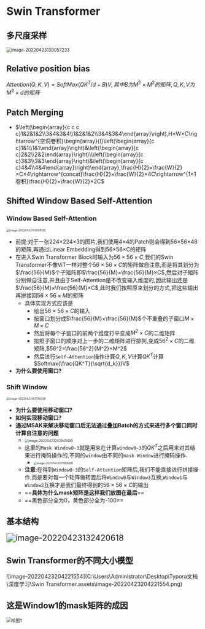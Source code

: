 # Swin Transformer

## 多尺度采样

<img src="C:\Users\Administrator\Desktop\Typora文档\深度学习\Swin Transformer.assets\image-20220423130057233.png" alt="image-20220423130057233" style="zoom:80%;" />

## Relative position bias

$Attention(Q,K,V)=SoftMax(QK^T/d+B)V,其中B为M^2×M^2的矩阵,Q,K,V为M^2×d的矩阵$

## Patch Merging

- $\left(\begin{array}{c c c c}1&2&1&2\\3&4&3&4\\1&2&1&2\\3&4&3&4\end{array}\right),H×W×C\rightarrow^{空洞卷积}\begin{array}{l}\left(\begin{array}{c c}1&1\\1&1\end{array}\right)&\left(\begin{array}{c c}2&2\\2&2\end{array}\right)\\\left(\begin{array}{c c}3&3\\3&3\end{array}\right)&\left(\begin{array}{c c}4&4\\4&4\end{array}\right)\end{array},\frac{H}{2}×\frac{W}{2}×C×4\rightarrow^{concat}\frac{H}{2}×\frac{W}{2}×4C\rightarrow^{1×1卷积}\frac{H}{2}×\frac{W}{2}×2C$

## Shifted Window Based Self-Attention

### Window Based Self-Attention

<img src="C:\Users\Administrator\Desktop\Typora文档\深度学习\Swin Transformer.assets\image-20220423143059120.png" alt="image-20220423143059120" style="zoom:50%;" />

- 前提:对于一张224×224×3的图片,我们使用4×4的Patch则会得到56×56×48的矩阵,再通过Linear Embedding得到56×56×C的矩阵
- 在进入Swin Transformer Block时输入为$56×56×C$,我们的Swin Transformer不像ViT一样对整个$56×56×C$的矩阵做自注意,而是将其划分为$\frac{56}{M}$个子矩阵即$\frac{56}{M}×\frac{56}{M}×C$,然后对子矩阵分别做自注意,并且由于Self-Attention是不改变输入维度的,因此输出还是$\frac{56}{M}×\frac{56}{M}×C$,此时我们按照原来划分的方式,把这些输出再拼接回$56×56×M$的矩阵
  - 具体实现方式应该是
    - 给出$56×56×C$的输入
    - 按窗口划分成$\frac{56}{M}×\frac{56}{M}$个不重叠的子窗口$M×M×C$
    - 然后将每个子窗口的前两个维度打平变成$M^2×C$的二维矩阵
    - 按照子窗口的顺序对上一步的二维矩阵进行排列,变成$56^2×C$的二维矩阵,$56^2=\frac{56^2}{M^2}×M^2$
    - 然后进行`Self-Attention`操作计算$Q,K,V$计算$QK^T$计算$Softmax(\frac{QK^T}{\sqrt{d_k}})V$
- **为什么要使用窗口?**

### Shift Window

<img src="C:\Users\Administrator\Desktop\Typora文档\深度学习\Swin Transformer.assets\image-20220423143134328.png" alt="image-20220423143134328" style="zoom:50%;" />

- **为什么要使用移动窗口?**
- **如何实现移动窗口?**
- **通过MSAK来解决移动窗口后无法通过叠加Batch的方式来进行多个窗口同时计算自注意的问题**
  - <img src="C:\Users\Administrator\Desktop\Typora文档\深度学习\Swin Transformer.assets\image-20220423202645495.png" alt="image-20220423202645495" style="zoom:60%;" />
  - 这里的`Mask Window0-3`就是用来在计算`window0-3`的$QK^T$之后用来对其结果进行掩码操作的,不同的`window`由不同的`mask Window`进行掩码操作.
    - <img src="C:\Users\Administrator\Desktop\Typora文档\深度学习\Swin Transformer.assets\image-20220423201905691.png" alt="image-20220423201905691" style="zoom:50%;" />
  - **注意**:在得到`Window0-3`的`Self-Attention`矩阵后,我们不能直接进行拼接操作,而是要对每一个矩阵做转置后将`Window0`与`Window3`互换,`Window1`与`Window2`互换才是我们最终得到的$56×56×C$的输出
  - ==**具体为什么mask矩阵是这样我们放图在最后**==
  - ==黑色部分全为0，黄色部分全为-100==

## 基本结构

<img src="C:\Users\Administrator\Desktop\Typora文档\深度学习\Swin Transformer.assets\image-20220423132420618.png" alt="image-20220423132420618" style="zoom:150%;" />

## Swin Transformer的不同大小模型

![image-20220423204221554](C:\Users\Administrator\Desktop\Typora文档\深度学习\Swin Transformer.assets\image-20220423204221554.png)

## 这是Window1的mask矩阵的成因

<img src="C:\Users\Administrator\Desktop\Typora文档\深度学习\Swin Transformer.assets\绘图1-16507204571941.jpg" alt="绘图1" style="zoom:80%;" />